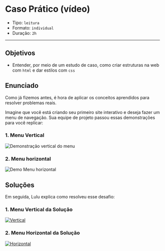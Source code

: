 # Caso Prático (vídeo)

- Tipo: `leitura`
- Formato: `individual`
- Duração: `2h`

***

## Objetivos

* Entender, por meio de um estudo de caso, como criar estruturas na web com
  `html` e dar estilos com `css`

## Enunciado

Como já fizemos antes, é hora de aplicar os conceitos aprendidos para resolver
problemas reais.

Imagine que você está criando seu primeiro site interativo e deseja fazer um
menu de navegação. Sua equipe de projeto passou essas demonstrações para você
replicar:

### 1. Menu Vertical

![Demonstra&#xE7;&#xE3;o vertical do menu](https://fotos.subefotos.com/3b523ebdaaa3e207adb555eaa26b8351o.gif)

### 2. Menu horizontal

![Demo Menu horizontal](https://fotos.subefotos.com/9da8149c853131e7e7282a30c9dc37e6o.gif)

## Soluções

Em seguida, Lulu explica como resolveu esse desafio:

### 1. Menu Vertical da Solução

[![Vertical](https://img.youtube.com/vi/tk6DAx5Crn4/0.jpg)](https://www.youtube.com/watch?v=tk6DAx5Crn4)

### 2. Menu Horizontal da Solução

[![Horizontal](https://img.youtube.com/vi/2brqbH94z40/0.jpg)](https://www.youtube.com/watch?v=2brqbH94z40)



